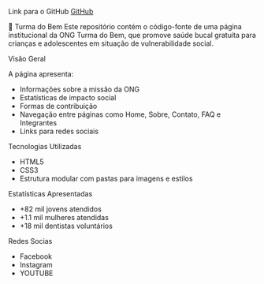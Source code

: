 Link para o GitHub
[GitHub](https://github.com/Mumarkzx/Challenge)

🦷 Turma do Bem 
Este repositório contém o código-fonte de uma página institucional da ONG Turma do Bem, que promove saúde bucal gratuita para crianças e adolescentes em situação de vulnerabilidade social.

 Visão Geral

A página apresenta:
- Informações sobre a missão da ONG
- Estatísticas de impacto social
- Formas de contribuição
- Navegação entre páginas como Home, Sobre, Contato, FAQ e Integrantes
- Links para redes sociais

Tecnologias Utilizadas
- HTML5
- CSS3
- Estrutura modular com pastas para imagens e estilos

 Estatísticas Apresentadas
- +82 mil jovens atendidos
- +1.1 mil mulheres atendidas
- +18 mil dentistas voluntários

 Redes Socias
- Facebook
- Instagram
- YOUTUBE
